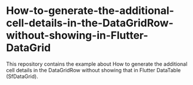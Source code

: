 # How-to-generate-the-additional-cell-details-in-the-DataGridRow-without-showing-in-Flutter-DataGrid
This repository contains the example about How to generate the additional cell details in the DataGridRow without showing that in Flutter DataTable (SfDataGrid).
